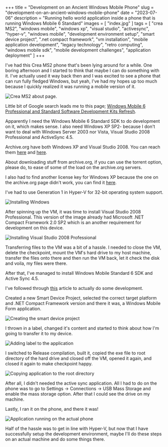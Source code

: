 +++
title = "Development on an Ancient Windows Mobile Phone"
slug = "development-on-an-ancient-windows-mobile-phone"
date = "2023-07-06"
description = "Running hello world application inside a phone that is running Windows Mobile 6 Standard"
images = [ "index.jpg" ]
tags = [
    "crea MS2",
    "windows mobile",
    "windows xp",
    "visual studio",
    "activesync",
    "hyper-v",
    "windows mobile",
    "development environment setup",
    "smart device project",
    ".net compact framework",
    "vm installation",
    "mobile application development",
    "legacy technology",
    "retro computing",
    "windows mobile sdk",
    "mobile development challenges",
    "application deployment"
]
+++

I've had this Crea MS2 phone that's been lying around for a while. One boring afternoon and I started to think that maybe I can do something with it. I've actually used it way back then and I was excited to see a phone that can run fully fledged Windows, but yeah, I've had my hopes up too much because I quickly realized it was running a mobile version of it.

![Crea MS2 about page.](images/crea-ms2-about-page.jpg)

Little bit of Google search leads me to this page; [Windows Mobile 6 Professional and Standard Software Development Kits Refresh](https://www.microsoft.com/en-us/download/details.aspx?id=6135).

Apparently I need the Windows Mobile 6 Standard SDK to do development on it, which makes sense. I also need Windows XP SP2- because I don't want to deal with Windows Server 2003 nor Vista, Visual Studio 2008 Professional and ActiveSync 4.5.

Archive.org have both Windows XP and Visual Studio 2008. You can reach them [here](https://archive.org/details/Windows-XP-Professional-ISO-Version-2002-SP2-OEM-Disc-Image) and [here](https://archive.org/details/dev-microsoft-visual-studio-2005-2015-Pro).

About downloading stuff from archive.org, if you can use the torrent option, please do, to ease of some of the load on the archive.org servers.

I also had to find another license key for Windows XP because the one on the archive.org page didn't work, you can find it [here](https://gist.github.com/fuwn/e0f320abe52e9433f6c6a7b9256749e3#professional-oem).

I've had to use Generation 1 in Hyper-V for 32-bit operating system support.

![Installing Windows](images/installing-windows.png)

After spinning up the VM, it was time to install Visual Studio 2008 Professional. This version of the image already had Microsoft .NET Compact Framework 2.0 SP2 which is an another requirement for development on this device.

![Installing Visual Studio 2008 Professional](images/installing-visual-studio-2008-professional.png)

Transferring files to the VM was a bit of a hassle. I needed to close the VM, delete the checkpoint, mount the VM's hard drive to my host machine, transfer the files onto there and then run the VM back, let it check the disk and voila, my files were there.

After that, I've managed to install Windows Mobile Standard 6 SDK and Active Sync 4.5.

I've followed through [this](https://www.codemag.com/article/0807071/Getting-Started-with-Windows-Mobile-Development) article to actually do some development.

Created a new Smart Device Project, selected the correct target platform and .NET Compact Framework version and there it was, a Windows Mobile Form application.

![Creating the smart device project](images/creating-smart-device-project.png)

I thrown in a label, changed it's content and started to think about how I'm going to transfer it to my device.

![Adding label to the application](images/adding-label-to-the-application.png)

I switched to Release compilation, built it, copied the exe file to root directory of the hard drive and closed off the VM, opened it again, and closed it again to make checkpoint happy.

![Copying application to the root directory](images/copying-the-application-to-the-root-directory.png)

After all, I didn't needed the active sync application. All I had to do on the phone was to go to Settings -> Connections -> USB Mass Storage and enable the mass storage option. After that I could see the drive on my machine.

Lastly, I ran it on the phone, and there it was!

![Application running on the actual phone](images/application-running-on-the-actual-phone.jpg)

Half of the hassle was to get in line with Hyper-V, but now that I have successfully setup the development environment, maybe I'll do these steps on an actual machine and do some things there.
